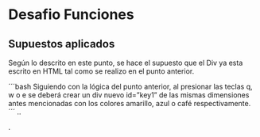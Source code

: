 # Desafio Funciones

## Supuestos aplicados

Según lo descrito en este punto, se hace el supuesto que el Div ya esta escrito en HTML tal como se realizo en el punto anterior.

´´´bash
Siguiendo con la lógica del punto anterior, al presionar las teclas q, w o e se
deberá crear un div nuevo id=”key1” de las mismas dimensiones antes
mencionadas con los colores amarillo, azul o café respectivamente.
´´´
..

.
